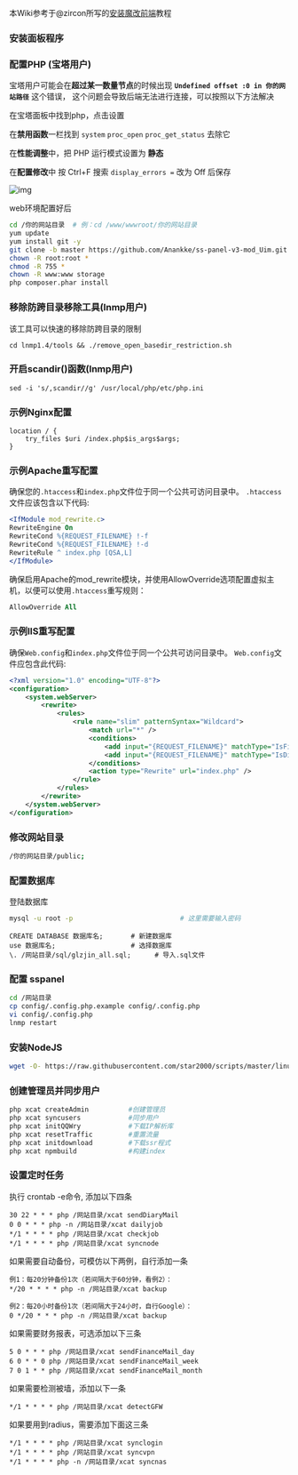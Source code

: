 本Wiki参考于@zircon所写的[安装魔改前端](https://github.com/zyl6698/ss-panel-v3-mod-with-f2fpay/wiki/%E5%AE%89%E8%A3%85%E9%AD%94%E6%94%B9%E5%89%8D%E7%AB%AF)教程

### 安装面板程序

### 配置PHP (宝塔用户)

宝塔用户可能会在**超过某一数量节点**的时候出现 **`Undefined offset :0 in 你的网站路径`** 这个错误，
这个问题会导致后端无法进行连接，可以按照以下方法解决

在宝塔面板中找到php，点击设置

在**禁用函数**一栏找到 `system` `proc_open` `proc_get_status` 去除它

在**性能调整**中，把 PHP 运行模式设置为 **静态**

在**配置修改**中 按 Ctrl+F 搜索 `display_errors =` 改为 Off 后保存

![img](https://i.loli.net/2018/04/06/5ac64a16dbeaf.png)

web环境配置好后

```bash
cd /你的网站目录  # 例：cd /www/wwwroot/你的网站目录  
yum update
yum install git -y
git clone -b master https://github.com/Anankke/ss-panel-v3-mod_Uim.git tmp && mv tmp/.git . && rm -rf tmp && git reset --hard
chown -R root:root *
chmod -R 755 *
chown -R www:www storage
php composer.phar install
```
### 移除防跨目录移除工具(lnmp用户)

该工具可以快速的移除防跨目录的限制

`cd lnmp1.4/tools && ./remove_open_basedir_restriction.sh`

### 开启scandir()函数(lnmp用户)

`sed -i 's/,scandir//g' /usr/local/php/etc/php.ini`

### 示例Nginx配置
```nginx
location / {
    try_files $uri /index.php$is_args$args;
}
```
### 示例Apache重写配置
确保您的`.htaccess`和`index.php`文件位于同一个公共可访问目录中。 `.htaccess`文件应该包含以下代码: 
```apache
<IfModule mod_rewrite.c>
RewriteEngine On
RewriteCond %{REQUEST_FILENAME} !-f
RewriteCond %{REQUEST_FILENAME} !-d
RewriteRule ^ index.php [QSA,L]
</IfModule>
```
确保启用Apache的mod_rewrite模块，并使用AllowOverride选项配置虚拟主机，以便可以使用`.htaccess`重写规则：
```apache
AllowOverride All
```
### 示例IIS重写配置

确保`Web.config`和`index.php`文件位于同一个公共可访问目录中。 `Web.config`文件应包含此代码:
```xml
<?xml version="1.0" encoding="UTF-8"?>
<configuration>
    <system.webServer>
        <rewrite>
            <rules>
                <rule name="slim" patternSyntax="Wildcard">
                    <match url="*" />
                    <conditions>
                        <add input="{REQUEST_FILENAME}" matchType="IsFile" negate="true" />
                        <add input="{REQUEST_FILENAME}" matchType="IsDirectory" negate="true" />
                    </conditions>
                    <action type="Rewrite" url="index.php" />
                </rule>
            </rules>
        </rewrite>
    </system.webServer>
</configuration>
```

### 修改网站目录

```bash
/你的网站目录/public;
```

### 配置数据库

登陆数据库

```bash
mysql -u root -p                           # 这里需要输入密码
```
```mysql
CREATE DATABASE 数据库名;       # 新建数据库
use 数据库名;                   # 选择数据库
\. /网站目录/sql/glzjin_all.sql;      # 导入.sql文件
```

### 配置 sspanel

```bash
cd /网站目录
cp config/.config.php.example config/.config.php
vi config/.config.php
lnmp restart
```

### 安装NodeJS

```bash
wget -O- https://raw.githubusercontent.com/star2000/scripts/master/linux/安装nodejs.sh | bash
```

### 创建管理员并同步用户

```bash
php xcat createAdmin          #创建管理员
php xcat syncusers            #同步用户
php xcat initQQWry            #下载IP解析库
php xcat resetTraffic         #重置流量
php xcat initdownload         #下载ssr程式
php xcat npmbuild             #构建index
```

### 设置定时任务

执行 crontab -e命令, 添加以下四条

```
30 22 * * * php /网站目录/xcat sendDiaryMail
0 0 * * * php -n /网站目录/xcat dailyjob
*/1 * * * * php /网站目录/xcat checkjob
*/1 * * * * php /网站目录/xcat syncnode
```
如果需要自动备份，可模仿以下两例，自行添加一条
```
例1：每20分钟备份1次（若间隔大于60分钟，看例2）：
*/20 * * * * php -n /网站目录/xcat backup

例2：每20小时备份1次（若间隔大于24小时，自行Google）：
0 */20 * * * php -n /网站目录/xcat backup
```
如果需要财务报表，可选添加以下三条
```
5 0 * * * php /网站目录/xcat sendFinanceMail_day
6 0 * * 0 php /网站目录/xcat sendFinanceMail_week
7 0 1 * * php /网站目录/xcat sendFinanceMail_month
```
如果需要检测被墙，添加以下一条
```
*/1 * * * * php /网站目录/xcat detectGFW
```
如果要用到radius，需要添加下面这三条
```
*/1 * * * * php /网站目录/xcat synclogin
*/1 * * * * php /网站目录/xcat syncvpn
*/1 * * * * php -n /网站目录/xcat syncnas
```

